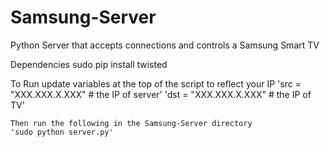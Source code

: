 Samsung-Server
==============

Python Server that accepts connections and controls a Samsung Smart TV

Dependencies
	sudo pip install twisted

To Run
	update variables at the top of the script to reflect your IP
	'src = "XXX.XXX.X.XXX" # the IP of server'
	'dst = "XXX.XXX.X.XXX" # the IP of TV'

	Then run the following in the Samsung-Server directory
	'sudo python server.py'
